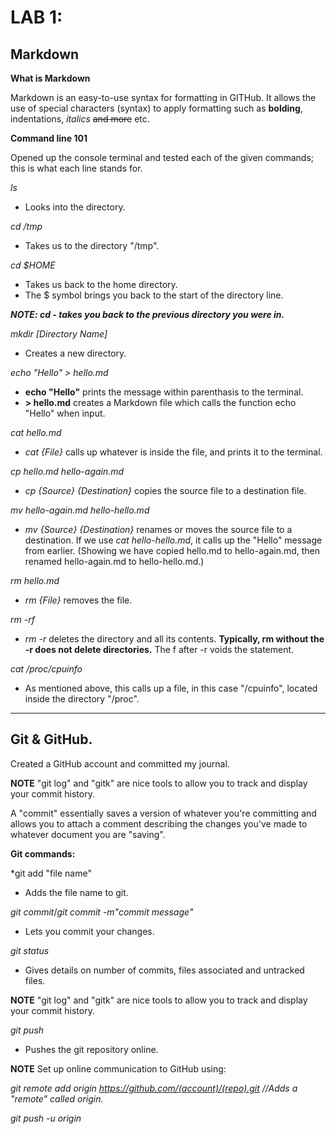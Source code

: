 # LAB 1:

## Markdown

**What is Markdown**

   Markdown is an easy-to-use syntax for formatting in GITHub. It allows the use of special characters (syntax) to apply formatting such as **bolding**, indentations, *italics* ~~and more~~ etc.

**Command line 101**

   Opened up the console terminal and tested each of the given commands; this is what each line stands for.

*ls*
* Looks into the directory.

*cd /tmp*
* Takes us to the directory "/tmp".

*cd $HOME*
* Takes us back to the home directory. 
* The $ symbol brings you back to the start of the directory line.

***NOTE: cd - takes you back to the previous directory you were in.***

*mkdir [Directory Name]*
* Creates a new directory.

*echo "Hello" > hello.md*
* **echo "Hello"** prints the message within parenthasis to the terminal.
* **> hello.md** creates a Markdown file which calls the function echo "Hello" when input.

*cat hello.md*
* *cat {File}* calls up whatever is inside the file, and prints it to the terminal. 

*cp hello.md hello-again.md*
* *cp {Source} {Destination}* copies the source file to a destination file.

*mv hello-again.md hello-hello.md*
* *mv {Source} {Destination}* renames or moves the source file to a destination. If we use *cat hello-hello.md*, it calls up the "Hello" message from earlier. (Showing we have copied hello.md to hello-again.md, then renamed hello-again.md to hello-hello.md.)

*rm hello.md*
* *rm {File}* removes the file.

*rm -rf*
* *rm -r* deletes the directory and all its contents. **Typically, rm without the -r does not delete directories.** The f after -r voids the statement.

*cat /proc/cpuinfo*
* As mentioned above, this calls up a file, in this case "/cpuinfo", located inside the directory "/proc".

---------------------------------------------
## Git & GitHub.

Created a GitHub account and committed my journal.

**NOTE** "git log" and "gitk" are nice tools to allow you to track and display your commit history.

A "commit" essentially saves a version of whatever you're committing and allows you to attach a comment describing the changes you've made to whatever document you are "saving". 

**Git commands:**

*git add "file name"
* Adds the file name to git.

*git commit*/*git commit -m"commit message"* 
* Lets you commit your changes.

*git status*
* Gives details on number of commits, files associated and untracked files.

**NOTE** "git log" and "gitk" are nice tools to allow you to track and display your commit history.

*git push*
* Pushes the git repository online.

**NOTE** Set up online communication to GitHub using:

*git remote add origin https://github.com/(account)/(repo).git  //Adds a "remote" called origin.*

*git push -u origin*


